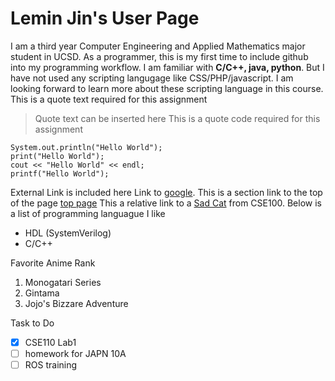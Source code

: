 # Lemin Jin's User Page
I am a third year Computer Engineering and Applied Mathematics major student in UCSD. As a programmer, this is my first time to include github into my programming workflow. I am familiar with **C/C++, java, python**. But I have not used any scripting langugage like CSS/PHP/javascript. I am looking forward to learn more about these scripting language in this course. This is a quote text required for this assignment
>Quote text can be inserted here
This is a quote code required for this assignment
```
System.out.println("Hello World");
print("Hello World");
cout << "Hello World" << endl;
printf("Hello World");
```
External Link is included here Link to [google](https://google.com).
This is a section link to the top of the page [top page](#Lemin-Jin's-User-Page)
This a relative link to a [Sad Cat](sadCat100.PNG) from CSE100.
Below is a list of programming languague I like
- HDL (SystemVerilog)
- C/C++
  

Favorite Anime Rank
1. Monogatari Series 
2. Gintama
3. Jojo's Bizzare Adventure


Task to Do 
- [x] CSE110 Lab1
- [ ] homework for JAPN 10A
- [ ] ROS training
